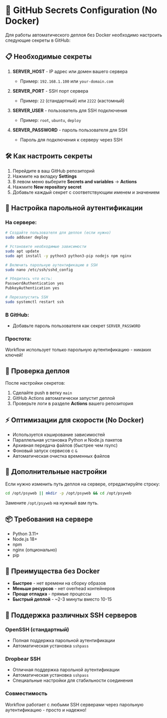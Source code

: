 # 🔐 GitHub Secrets Configuration (No Docker)

Для работы автоматического деплоя без Docker необходимо настроить следующие секреты в GitHub:

## 📋 Необходимые секреты

1. **SERVER_HOST** - IP адрес или домен вашего сервера
   - Пример: `192.168.1.100` или `your-domain.com`

2. **SERVER_PORT** - SSH порт сервера
   - Пример: `22` (стандартный) или `2222` (кастомный)

3. **SERVER_USER** - пользователь для SSH подключения
   - Пример: `root`, `ubuntu`, `deploy`

4. **SERVER_PASSWORD** - пароль пользователя для SSH
   - Пароль для подключения к серверу через SSH

## 🛠️ Как настроить секреты

1. Перейдите в ваш GitHub репозиторий
2. Нажмите на вкладку **Settings**
3. В левом меню выберите **Secrets and variables** → **Actions**
4. Нажмите **New repository secret**
5. Добавьте каждый секрет с соответствующим именем и значением

## 🔑 Настройка парольной аутентификации

### На сервере:
```bash
# Создайте пользователя для деплоя (если нужно)
sudo adduser deploy

# Установите необходимые зависимости
sudo apt update
sudo apt install -y python3 python3-pip nodejs npm nginx

# Включить парольную аутентификацию в SSH
sudo nano /etc/ssh/sshd_config

# Убедитесь что есть:
PasswordAuthentication yes
PubkeyAuthentication yes

# Перезапустить SSH
sudo systemctl restart ssh
```

### В GitHub:
- Добавьте пароль пользователя как секрет `SERVER_PASSWORD`

### Простота:
Workflow использует только парольную аутентификацию - никаких ключей!

## 🚀 Проверка деплоя

После настройки секретов:
1. Сделайте push в ветку `main`
2. GitHub Actions автоматически запустит деплой
3. Проверьте логи в разделе **Actions** вашего репозитория

## ⚡ Оптимизации для скорости (No Docker)

- Используется кэширование зависимостей
- Параллельная установка Python и Node.js пакетов
- Архивная передача файлов (быстрее чем rsync)
- Фоновый запуск сервисов с `&`
- Автоматическая очистка временных файлов

## 🔧 Дополнительные настройки

Если нужно изменить путь деплоя на сервере, отредактируйте строку:
```bash
cd /opt/psyweb || mkdir -p /opt/psyweb && cd /opt/psyweb
```

Замените `/opt/psyweb` на нужный вам путь.

## 📦 Требования на сервере

- Python 3.11+
- Node.js 18+
- npm
- nginx (опционально)
- pip

## 🎯 Преимущества без Docker

- **Быстрее** - нет времени на сборку образов
- **Меньше ресурсов** - нет overhead контейнеров
- **Проще отладка** - прямые процессы
- **Быстрый деплой** - ~2-3 минуты вместо 10-15

## 🔧 Поддержка различных SSH серверов

### OpenSSH (стандартный)
- Полная поддержка парольной аутентификации
- Автоматическая установка `sshpass`

### Dropbear SSH
- Отличная поддержка парольной аутентификации
- Автоматическая установка `sshpass`
- Специальные настройки для стабильности соединения

### Совместимость
Workflow работает с любыми SSH серверами через парольную аутентификацию - просто и надежно!
